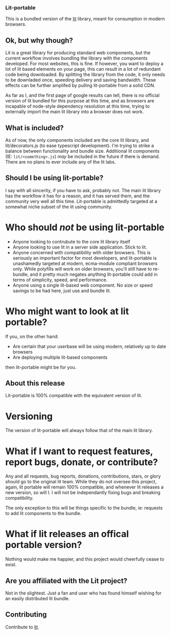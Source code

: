 ### Lit-portable

This is a bundled version of the [lit](https://lit.dev) library, meant for consumption in modern browsers.

## Ok, but why though?

Lit is a great library for producing standard web components, but the current workflow involves bundling the library with the components developed. For most websites, this is fine. If however, you want to deploy a lot of lit based elements on your page, this can result in a lot of redundant code being downloaded. By splitting the library from the code, it only needs to be downladed once, speeding delivery and saving bandwidth. These effects can be further amplifed by pulling lit-portable from a solid CDN.

As far as I, and the first page of google results can tell, there is no official version of lit bundled for this purpose at this time, and as browsers are incapable of node-style dependency resolution at this time, trying to externally import the main lit library into a browser does not work.

## What is included?

As of now, the only components included are the core lit library, and lit/decorators.js (to ease typescript development). I'm trying to strike a balance between functionality and bundle size. Additional lit components (IE: ```lit/<something>.js```) *may* be included in the future if there is demand. There are no plans to ever include any of the lit labs.

## Should I be using lit-portable?

I say with all sincerity, if you have to ask, probably not. The main lit library has the workflow it has for a reason, and it has served them, and the community very well all this time. Lit-portable is admittedly targeted at a somewhat niche subset of the lit using community.

# Who should *not* be using lit-portable

- Anyone looking to contrubute to the core lit library itself
- Anyone looking to use lit in a server side application. Stick to lit.
- Anyone concerned with compatibility with older browsers. This is seriously an important factor for most developers, and lit-portable is unashamedly targeted at modern, ecma-module compliant browsers only. While polyfills will work on older browsers, you'll still have to re-bundle, and it pretty much negates anything lit-portable could add in terms of simplicity, speed, and performance.
- Anyone using a single lit-based web component. No size or speed savings to be had here, just use and bundle lit.

# Who might want to look at lit portable?

If you, on the other hand:
- Are certain that your userbase will be using modern, relatively up to date browsers
- Are deploying multiple lit-based components

then lit-portable might be for you.

## About this release

Lit-portable is 100% compatible with the equivalent version of lit.

# Versioning

The version of lit-portable will always follow that of the main lit library.

# What if I want to request features, report bugs, donate, or contribute?

Any and all requests, bug reports, donations, contributions, stars, or glory should go to the original lit team. While they do not oversee this project, again, lit portable will remain 100% compatible, and whenever lit releases a new version, so will I. I will not be independantly fixing bugs and breaking compatibility.

The only exception to this will be things specific to the bundle, ie: requests to add lit components to the bundle.

# What if lit releases an offical portable version?
Nothing would make me happier, and this project would cheerfully cease to exist.

## Are you affiliated with the Lit project?

Not in the slightest. Just a fan and user who has found himself wishing for an easily distributed lit bundle.

## Contributing

Contribute to [lit](https://lit.dev).
